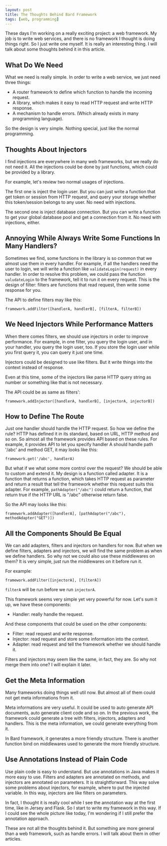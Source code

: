 ```yaml
---
layout: post
title: The Thoughts Behind Bard Framework
tags: [web, programming]
---
```


These days I'm working on a really exciting project: a web framework. My job is to write web services, and there is no framework I thought is doing things right. So I just write one myself. It is really an interesting thing. I will talk about some thoughts behind it in this article.

What Do We Need
-------------

What we need is really simple. In order to write a web service, we just need three things:

* A router framework to define which function to handle the incoming request.
* A library, which makes it easy to read HTTP request and write HTTP response.
* A mechanism to handle errors. (Which already exists in many programming language).

So the design is very simple. Nothing special, just like the normal programming.


Thoughts About Injectors
--------------

I find injections are everywhere in many web frameworks, but we really do not need it. All the injections could be done by just functions, which could be provided by a library.

For example, let's review two normal usages of injections.

The first one is inject the login user. But you can just write a function that get token or session from HTTP request, and query your storage whether this token/session belongs to any user. No need with injections.

The second one is inject database connection. But you can write a function to get your global database pool and get a connection from it. No need with injections, either.


Annoying While Always Write Some Functions In Many Handlers?
--------------

Sometimes we find, some functions in the library is so common that we almost use them in every handler. For example, if all the handlers need the user to login, we will write a function like `validateLogin(request)` in every handler. In order to resolve this problem, we could pass the function `valudateLogin` to the framework, tell it to run it on every request. This is the design of filter: filters are functions that read request, then write some response for you.

The API to define filters may like this:

```
framework.addFilter([handlerA, handlerB], [filterA, filterB])
```


We Need Injectors While Performance Matters
--------------

When there comes filters, we should use injectors in order to improve performance. For example, in one filter, you query the login user, and in your handler, you query the login user, too. If you store the login user while you first query it, you can query it just one time.

Injectors could be designed to use like filters. But it write things into the context instead of response.

Even at this time, some of the injectors like parse HTTP query string as number or something like that is not necessary.

The API could be as same as filters':

```
framework.addInjector([handlerA, handlerB], [injectorA, injectorB])
```


How to Define The Route
--------------

Just one handler should handle the HTTP request. So how we define the rule? HTTP has defined it in its standard, based on URL, HTTP method and so on. So almost all the framework provides API based on these rules. For example, it provides API to let you specify handler A should handle path '/abc' and method GET, it may looks like this:

```
framework.get('/abc', handlerA)
```

But what if we what some more control over the request? We should be able to custom and extend it. My design is a function called adapter. It is a function that returns a function, which takes HTTP request as parameter and  return a result that tell the framework whether this request suits this adapter. For example, `pathAdapter("/abc")` could return a function, that return true if the HTTP URL is "/abc" otherwise return false.

So the API may looks like this:

```
framework.addAdapter([handlerA], [pathAdapter("/abc"), methodAdapter("GET")])
```


All the Components Should Be Equal
---------------

We can add adapters, filters and injectors on handlers for now. But when we define filters, adapters and injectors, we will find the same problem as when we define handlers. So why not we could also use these middlewares on them? It is very simple, just run the middlewares on it before run it.

For example:

```
framework.addFilter([injectorA], [filterA])
```

`filterA` will be run before we run `injectorA`.

This framework seems very simple yet very powerful for now. Let's sum it up, we have these components:

* Handler: really handle the request.

And these components that could be used on the other components:

* Filter: read request and write response.
* Injector: read request and store some information into the context.
* Adapter: read request and tell the framework whether we should handle it.

Filters and injectors may seem like the same, in fact, they are. So why not merge them into one? I will explain it later.


Get the Meta Information
----------------

Many frameworks doing things well util now. But almost all of them could not get meta informations from it.

Meta informations are very useful. It could be used to auto generate API documents, auto generate client code and so on. In the previous work, the framework could generate a tree with filters, injectors, adapters and handlers. This is the meta information, we could generate everything from it.

In Bard framework, it generates a more friendly structure. There is another function bind on middlewares used to generate the more friendly structure.


Use Annotations Instead of Plain Code
----------------

Use plain code is easy to understand. But use annotations in Java makes it more easy to use. Filters and adapters are annotated on methods, and injectors are annotated on parameters. It is straightforward. This way solve some problems about injectors, for example, where to put the injected variable. In this way, injectors are like filters on parameters.

In fact, I thought it is really cool while I see the annotation way at the first time, like in Jersey and Flask. So I start to write my framework in this way. If I could see the whole picture like today, I'm wondering if I still prefer the annotation approach.


These are not all the thoughts behind it. But something are more general than a web framework, such as handle errors. I will talk about them in other articles.
